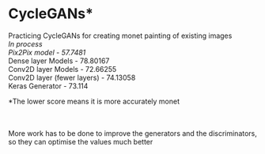 # CycleGANs*
Practicing CycleGANs for creating monet painting of existing images <br/>
*In process
<br/> Pix2Pix model - 57.7481*
<br/> Dense layer Models - 78.80167
<br/> Conv2D layer Models - 72.66255
<br/> Conv2D layer (fewer layers) - 74.13058
<br/> Keras Generator - 73.114

*The lower score means it is more accurately monet

<br/><br/>
More work has to be done to improve the generators and the discriminators, so they can optimise the values much better
<br/>
